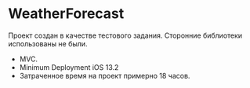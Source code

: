 # WeatherForecast

Проект создан в качестве тестового задания. Сторонние библиотеки использованы не были. 
- MVC.
- Minimum Deployment iOS 13.2  
- Затраченное время на проект примерно 18 часов.
